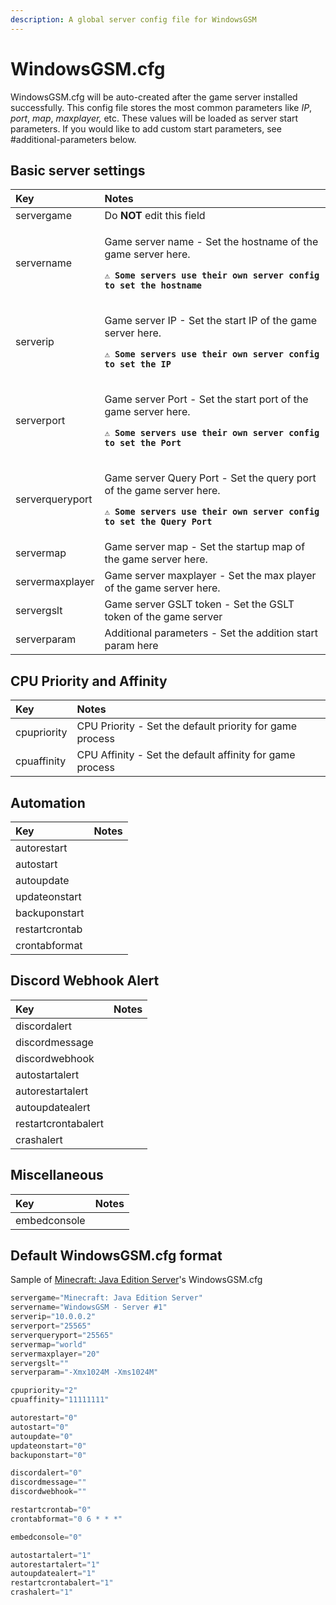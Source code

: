```yaml
---
description: A global server config file for WindowsGSM
---
```


# WindowsGSM.cfg

WindowsGSM.cfg will be auto-created after the game server installed successfully. This config file stores the most common parameters like _IP_, _port_, _map_, _maxplayer,_ etc. These values will be loaded as server start parameters. If you would like to add custom start parameters, see \#additional-parameters below. 

## Basic server settings

<table>
  <thead>
    <tr>
      <th style="text-align:left">Key</th>
      <th style="text-align:left">Notes</th>
    </tr>
  </thead>
  <tbody>
    <tr>
      <td style="text-align:left">servergame</td>
      <td style="text-align:left">Do <b>NOT</b> edit this field</td>
    </tr>
    <tr>
      <td style="text-align:left">servername</td>
      <td style="text-align:left">
        <p>Game server name - Set the hostname of the game server here.</p>
        <p><b><code>&#x26A0;&#xFE0F; Some servers use their own server config to set the hostname</code></b>
        </p>
      </td>
    </tr>
    <tr>
      <td style="text-align:left">serverip</td>
      <td style="text-align:left">
        <p>Game server IP - Set the start IP of the game server here.</p>
        <p><b><code>&#x26A0;&#xFE0F; Some servers use their own server config to set the IP</code></b>
        </p>
      </td>
    </tr>
    <tr>
      <td style="text-align:left">serverport</td>
      <td style="text-align:left">
        <p>Game server Port - Set the start port of the game server here.</p>
        <p><b><code>&#x26A0;&#xFE0F; Some servers use their own server config to set the Port</code></b>
        </p>
      </td>
    </tr>
    <tr>
      <td style="text-align:left">serverqueryport</td>
      <td style="text-align:left">
        <p>Game server Query Port - Set the query port of the game server here.</p>
        <p><b><code>&#x26A0;&#xFE0F; Some servers use their own server config to set the Query Port</code></b>
        </p>
      </td>
    </tr>
    <tr>
      <td style="text-align:left">servermap</td>
      <td style="text-align:left">Game server map - Set the startup map of the game server here.</td>
    </tr>
    <tr>
      <td style="text-align:left">servermaxplayer</td>
      <td style="text-align:left">Game server maxplayer - Set the max player of the game server here.</td>
    </tr>
    <tr>
      <td style="text-align:left">servergslt</td>
      <td style="text-align:left">Game server GSLT token - Set the GSLT token of the game server</td>
    </tr>
    <tr>
      <td style="text-align:left">serverparam</td>
      <td style="text-align:left">Additional parameters - Set the addition start param here</td>
    </tr>
  </tbody>
</table>

## CPU Priority and Affinity

| Key | Notes |
| :--- | :--- |
| cpupriority | CPU Priority - Set the default priority for game process |
| cpuaffinity | CPU Affinity - Set the default affinity for game process |

## Automation

| Key | Notes |
| :--- | :--- |
| autorestart |  |
| autostart |  |
| autoupdate |  |
| updateonstart |  |
| backuponstart |  |
| restartcrontab |  |
| crontabformat |  |

## Discord Webhook Alert

| Key | Notes |
| :--- | :--- |
| discordalert |  |
| discordmessage |  |
| discordwebhook |  |
| autostartalert |  |
| autorestartalert |  |
| autoupdatealert |  |
| restartcrontabalert |  |
| crashalert |  |

## Miscellaneous

| Key | Notes |
| :--- | :--- |
| embedconsole |  |

## Default WindowsGSM.cfg format

Sample of [Minecraft: Java Edition Server](supported-game-servers/minecraft-java-edition.md)'s WindowsGSM.cfg

```csharp
servergame="Minecraft: Java Edition Server"
servername="WindowsGSM - Server #1"
serverip="10.0.0.2"
serverport="25565"
serverqueryport="25565"
servermap="world"
servermaxplayer="20"
servergslt=""
serverparam="-Xmx1024M -Xms1024M"

cpupriority="2"
cpuaffinity="11111111"

autorestart="0"
autostart="0"
autoupdate="0"
updateonstart="0"
backuponstart="0"

discordalert="0"
discordmessage=""
discordwebhook=""

restartcrontab="0"
crontabformat="0 6 * * *"

embedconsole="0"

autostartalert="1"
autorestartalert="1"
autoupdatealert="1"
restartcrontabalert="1"
crashalert="1"

```

